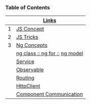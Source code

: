### Table of Contents
|  | [Links](bit.ly/nggit)|
|---- | ---------
|1 | [JS Concept](#JS-Concept)|
|2 | [JS Tricks](#Tricks)|
|3 | [Ng Concepts](#Concepts)|
| |  [ng class  :: ](#ng-class ) [ng for  ::](#ng-for ) [ng model ](#ng-model )  |
| |  [Service](#Service) |
| |  [Observable](#Observable)|
| |  [Routing ](#Routing ) |
| |  [HttpClient ](#HttpClient ) |
| |  [Component Communication  ](#Component-Communication ) |